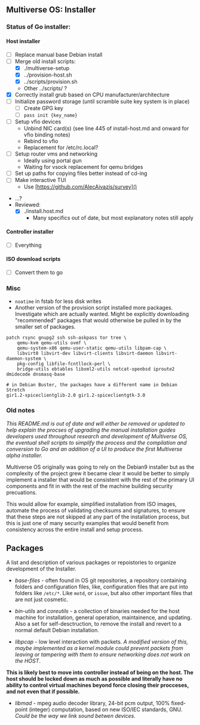 ## Multiverse OS: Installer
### Status of Go installer:
#### Host installer
- [ ] Replace manual base Debian install
- [ ] Merge old install scripts:
  - [x] ./multiverse-setup
  - [x] ../provision-host.sh
  - [x] ../scripts/provision.sh
  - Other ../scripts/ ?
- [x] Correctly install grub based on CPU manufacturer/architecture
- [ ] Initialize password storage (until scramble suite key system is in place)
  - [ ] Create GPG key
  - [ ] `pass init {key_name}`
- [ ] Setup vfio devices
  - Unbind NIC card(s) (see line 445 of install-host.md and onward for vfio binding notes)
  - Rebind to vfio
  - Replacement for /etc/rc.local?
- [ ] Setup router vms and networking
  - Ideally using portal gun
  - Waiting for vsock replacement for qemu bridges
- [ ] Set up paths for copying files better instead of cd-ing
- [ ] Make interactive TUI
  - Use [https://github.com/AlecAivazis/survey]()
- ...?
- Reviewed:
  - [x] ./install.host.md
    - Many specifics out of date, but most explanatory notes still apply

#### Controller installer
- [ ] Everything

#### ISO download scripts
- [ ] Convert them to go

### Misc
- `noatime` in fstab for less disk writes
- Another version of the provision script installed more packages. Investigate
  which are actually wanted. Might be explicitly downloading "recommended"
  packages that would otherwise be pulled in by the smaller set of packages.

```
patch rsync gnupg2 ssh ssh-askpass tor tree \
	qemu-kvm qemu-utils ovmf \
	qemu-system-x86 qemu-user-static qemu-utils libpam-cap \
	libvirt0 libvirt-dev libvirt-clients libvirt-daemon libvirt-daemon-system \
	pkg-config libfile-fcntllock-perl \
	bridge-utils ebtables libxml2-utils netcat-openbsd iproute2 dmidecode dnsmasq-base

# in Debian Buster, the packages have a different name in Debian Stretch
gir1.2-spiceclientglib-2.0 gir1.2-spiceclientgtk-3.0
```



### Old notes
*This README.md is out of date and will either be removed or updated to help explain the procses of upgrading the manual installation guides developers used throughout research and development of Multiverse OS, the eventual shell scripts to simplify the process and the compilation and conversion to Go and an addition of a UI to produce the first Multiverse alpha installer.*

Multiverse OS originally was going to rely on the Debian9 installer but as the complexity of the project grew it became clear it would be better to simply implement a installer that would be consistent with the rest of the primary UI components and fit in with the rest of the machine building security precuations.

This would allow for example, simplified installation from ISO images, automate the process of validating checksums and signatures, to ensure that these steps are not skipped at any part of the installation process, but this is just one of many security examples that would benefit from consistency across the entire install and setup process.


## Packages
A list and description of various packages or repoistories to organize development of the Installer.

  * *base-files* - often found in OS git repositories, a repository containing folders and configuration files, like, configuration files that are put into folders like `/etc/*`. Like `motd`, or `issue`, but also other important files that are not just cosmetic.

  * *bin-utils* and *coreutils* - a collection of binaries needed for the host machine for installation, general operation, maintainence, and updating. Also a set for self-desctruction, to remove the install and revert to a normal default Debian installation.

  * *libpcap* - low level interaction with packets. *A modified version of this, maybe implemented as a kernel module could prevent packets from leaving or tampering with them to ensure networking does not work on the HOST*.


**This is likely best to move into controller instead of being on the host. The host should be locked down as much as possible and literally have no ability to control virtual machines beyond force closing their procceses, and not even that if possible.** 
  * *libmad* - mpeg audio decoder library, 24-bit pcm output, 100% fixed-point (integer) computation, based on new ISO/IEC standards, GNU. *Could be the way we link sound betwen devices.*


